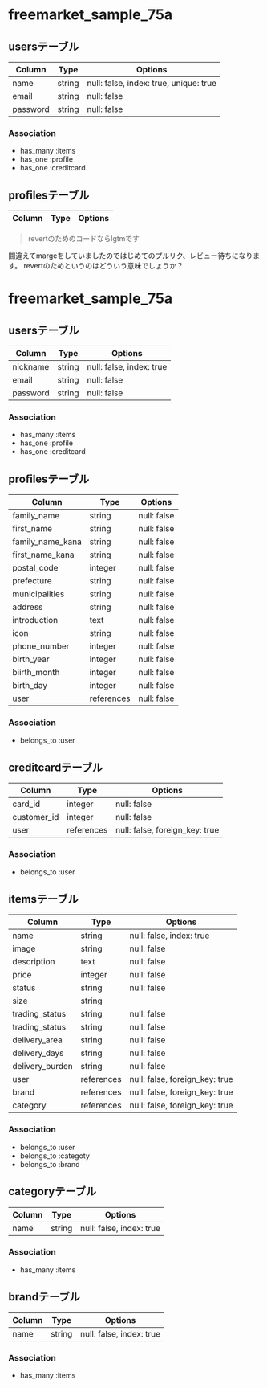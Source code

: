 # freemarket_sample_75a
## usersテーブル
|Column|Type|Options|
|------|----|-------|
|name|string|null: false, index: true, unique: true|
|email|string|null: false|
|password|string|null: false|

### Association
- has_many :items
- has_one :profile
- has_one :creditcard

## profilesテーブル
|Column|Type|Options|
|------|----|-------|


> revertのためのコードならlgtmです

間違えてmargeをしていましたのではじめてのプルリク、レビュー待ちになります。
revertのためというのはどういう意味でしょうか？


# freemarket_sample_75a
## usersテーブル
|Column|Type|Options|
|------|----|-------|
|nickname|string|null: false, index: true|
|email|string|null: false|
|password|string|null: false|

### Association
- has_many :items
- has_one :profile
- has_one :creditcard

## profilesテーブル
|Column|Type|Options|
|------|----|-------|
|family_name|string|null: false|
|first_name|string|null: false|
|family_name_kana|string|null: false|
|first_name_kana|string|null: false|
|postal_code|integer|null: false|
|prefecture|string|null: false|
|municipalities|string|null: false|
|address|string|null: false|
|introduction|text|null: false|
|icon|string|null: false|
|phone_number|integer|null: false|
|birth_year|integer|null: false|
|biirth_month|integer|null: false|
|birth_day|integer|null: false|
|user|references|null: false|

### Association
- belongs_to :user

## creditcardテーブル
|Column|Type|Options|
|------|----|-------|
|card_id|integer|null: false|
|customer_id|integer|null: false|
|user|references|null: false, foreign_key: true|

### Association
- belongs_to :user

## itemsテーブル
|Column|Type|Options|
|------|----|-------|
|name|string|null: false, index: true|
|image|string|null: false|
|description|text|null: false|
|price|integer|null: false|
|status|string|null: false|
|size|string||
|trading_status|string|null: false|
|trading_status|string|null: false|
|delivery_area|string|null: false|
|delivery_days|string|null: false|
|delivery_burden|string|null: false|
|user|references|null: false, foreign_key: true|
|brand|references|null: false, foreign_key: true|
|category|references|null: false, foreign_key: true|

### Association
- belongs_to :user
- belongs_to :categoty
- belongs_to :brand

## categoryテーブル
|Column|Type|Options|
|------|----|-------|
|name|string|null: false, index: true|

### Association
- has_many :items

## brandテーブル
|Column|Type|Options|
|------|----|-------|
|name|string|null: false, index: true|

### Association
- has_many :items



